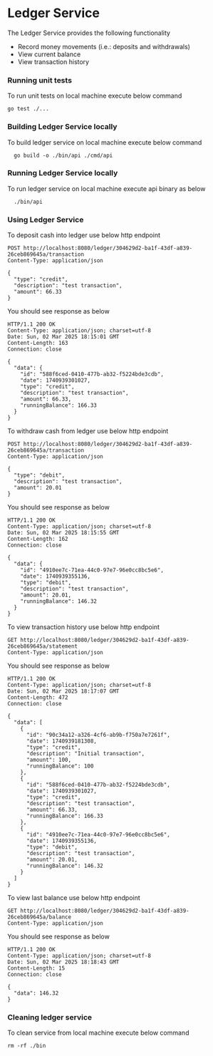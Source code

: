 # Ledger Service

The Ledger Service provides the following functionality

- Record money movements (i.e.: deposits and withdrawals)
- View current balance
- View transaction history

### Running unit tests

To run unit tests on local machine execute below command

```
go test ./...
```

### Building Ledger Service locally

To build ledger service on local machine execute below command

```
  go build -o ./bin/api ./cmd/api
```

### Running Ledger Service locally

To run ledger service on local machine execute api binary as below

```
  ./bin/api
```

### Using Ledger Service

To deposit cash into ledger use below http endpoint

```
POST http://localhost:8080/ledger/304629d2-ba1f-43df-a839-26ceb869645a/transaction
Content-Type: application/json

{
  "type": "credit",
  "description": "test transaction",
  "amount": 66.33
}
```

You should see response as below

```
HTTP/1.1 200 OK
Content-Type: application/json; charset=utf-8
Date: Sun, 02 Mar 2025 18:15:01 GMT
Content-Length: 163
Connection: close

{
  "data": {
    "id": "588f6ced-0410-477b-ab32-f5224bde3cdb",
    "date": 1740939301027,
    "type": "credit",
    "description": "test transaction",
    "amount": 66.33,
    "runningBalance": 166.33
  }
}
```

To withdraw cash from ledger use below http endpoint

```
POST http://localhost:8080/ledger/304629d2-ba1f-43df-a839-26ceb869645a/transaction
Content-Type: application/json

{
  "type": "debit",
  "description": "test transaction",
  "amount": 20.01
}

```

You should see response as below

```
HTTP/1.1 200 OK
Content-Type: application/json; charset=utf-8
Date: Sun, 02 Mar 2025 18:15:55 GMT
Content-Length: 162
Connection: close

{
  "data": {
    "id": "4910ee7c-71ea-44c0-97e7-96e0cc8bc5e6",
    "date": 1740939355136,
    "type": "debit",
    "description": "test transaction",
    "amount": 20.01,
    "runningBalance": 146.32
  }
}

```

To view transaction history use below http endpoint

```
GET http://localhost:8080/ledger/304629d2-ba1f-43df-a839-26ceb869645a/statement
Content-Type: application/json
```

You should see response as below

```
HTTP/1.1 200 OK
Content-Type: application/json; charset=utf-8
Date: Sun, 02 Mar 2025 18:17:07 GMT
Content-Length: 472
Connection: close

{
  "data": [
    {
      "id": "90c34a12-a326-4cf6-ab9b-f750a7e7261f",
      "date": 1740939181308,
      "type": "credit",
      "description": "Initial transaction",
      "amount": 100,
      "runningBalance": 100
    },
    {
      "id": "588f6ced-0410-477b-ab32-f5224bde3cdb",
      "date": 1740939301027,
      "type": "credit",
      "description": "test transaction",
      "amount": 66.33,
      "runningBalance": 166.33
    },
    {
      "id": "4910ee7c-71ea-44c0-97e7-96e0cc8bc5e6",
      "date": 1740939355136,
      "type": "debit",
      "description": "test transaction",
      "amount": 20.01,
      "runningBalance": 146.32
    }
  ]
}
```

To view last balance use below http endpoint

```
GET http://localhost:8080/ledger/304629d2-ba1f-43df-a839-26ceb869645a/balance
Content-Type: application/json
```

You should see response as below

```
HTTP/1.1 200 OK
Content-Type: application/json; charset=utf-8
Date: Sun, 02 Mar 2025 18:18:43 GMT
Content-Length: 15
Connection: close

{
  "data": 146.32
}
```

### Cleaning ledger service

To clean service from local machine execute below command

```
rm -rf ./bin
```

